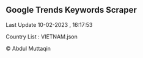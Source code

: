 

## Google Trends Keywords Scraper 
 
Last Update 10-02-2023 , 16:17:53

Country List :
VIETNAM.json



© Abdul Muttaqin 
